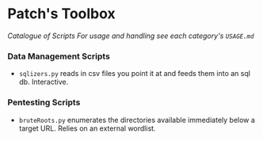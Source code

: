 # Patch's Toolbox
*Catalogue of Scripts*
*For usage and handling see each category's `USAGE.md`*

### Data Management Scripts
- `sqlizers.py` reads in csv files you point it at and feeds them into an sql db. Interactive.

### Pentesting Scripts
- `bruteRoots.py` enumerates the directories available immediately below a target URL. Relies on an external wordlist.